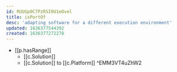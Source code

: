 ```yaml
---
id: RUUGp0C7PzRSI0U1eOvel
title: isPortOf
desc: 'adapting software for a different execution environment'
updated: 1636377544392
created: 1636377272278
---
```


- [[p.hasRange]]
  - [[c.Solution]]
  - [[c.Solution]] to [[c.Platform]]  ^EMM3VT4uZhW2